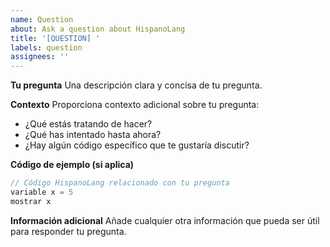 ```yaml
---
name: Question
about: Ask a question about HispanoLang
title: '[QUESTION] '
labels: question
assignees: ''
---
```


**Tu pregunta**
Una descripción clara y concisa de tu pregunta.

**Contexto**
Proporciona contexto adicional sobre tu pregunta:

- ¿Qué estás tratando de hacer?
- ¿Qué has intentado hasta ahora?
- ¿Hay algún código específico que te gustaría discutir?

**Código de ejemplo (si aplica)**

```javascript
// Código HispanoLang relacionado con tu pregunta
variable x = 5
mostrar x
```

**Información adicional**
Añade cualquier otra información que pueda ser útil para responder tu pregunta.
